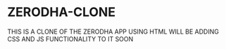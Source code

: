 # ZERODHA-CLONE

THIS IS A CLONE OF THE ZERODHA APP USING HTML
WILL BE ADDING CSS AND JS FUNCTIONALITY TO IT SOON

